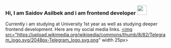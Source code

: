 ### Hi, I am Saidov Asilbek and i am frontend developer <img src="https://media.giphy.com/media/hvRJCLFzcasrR4ia7z/giphy.gif" width="30px">
Currently i am studying at University 1st year as well as studying deeper frontend development.
Here are my social media links.
<a href="https://t.me/asil_0903">
  <img src="https://upload.wikimedia.org/wikipedia/commons/thumb/8/82/Telegram_logo.svg/2048px-Telegram_logo.svg.png" width 25px>
</a>
